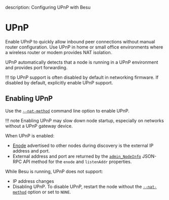 description: Configuring UPnP with Besu
<!--- END of page meta data -->

# UPnP

Enable UPnP to quickly allow inbound peer connections without manual router configuration. Use UPnP 
in home or small office environments where a wireless router or modem provides NAT isolation. 

UPnP automatically detects that a node is running in a UPnP environment and provides port forwarding. 

!!! tip 
    UPnP support is often disabled by default in networking firmware. If disabled by default, explicitly
    enable UPnP support. 
    
## Enabling UPnP 

Use the [`--nat-method`](../../Reference/CLI/CLI-Syntax.md#nat-method) command line option to enable UPnP.

!!! note
    Enabling UPnP may slow down node startup, especially on networks without a UPnP gateway device.

When UPnP is enabled: 

* [Enode](../../Concepts/Node-Keys.md#enode-url) advertised to other nodes during discovery is the external IP address and port. 
* External address and port are returned by the [`admin_NodeInfo`](../../Reference/API-Methods.md#admin_nodeinfo)
  JSON-RPC API method for the `enode` and `listenAddr` properties. 
  
While Besu is running, UPnP does not support: 

* IP address changes
* Disabling UPnP. To disable UPnP, restart the node without the [`--nat-method`](../../Reference/CLI/CLI-Syntax.md#nat-method)
option or set to `NONE`. 